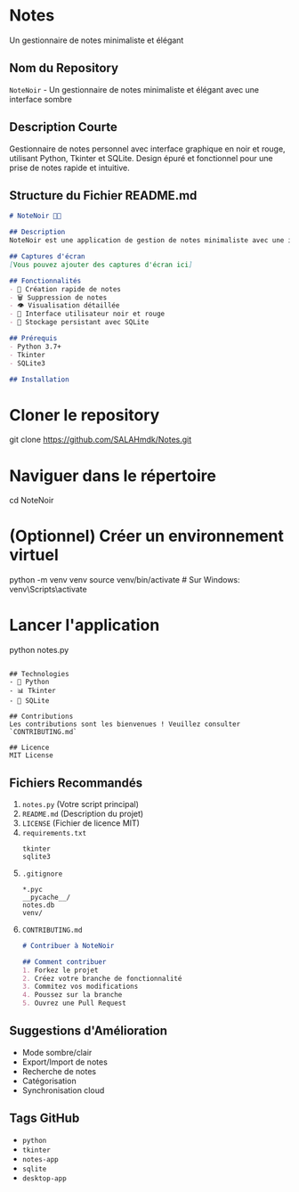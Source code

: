 # Notes
Un gestionnaire de notes minimaliste et élégant
## Nom du Repository
`NoteNoir` - Un gestionnaire de notes minimaliste et élégant avec une interface sombre

## Description Courte
Gestionnaire de notes personnel avec interface graphique en noir et rouge, utilisant Python, Tkinter et SQLite. Design épuré et fonctionnel pour une prise de notes rapide et intuitive.

## Structure du Fichier README.md

```markdown
# NoteNoir 🖤🔴

## Description
NoteNoir est une application de gestion de notes minimaliste avec une interface graphique sombre et élégante. Conçue pour les utilisateurs qui apprécient un design simple et fonctionnel.

## Captures d'écran
[Vous pouvez ajouter des captures d'écran ici]

## Fonctionnalités
- 📝 Création rapide de notes
- 🗑️ Suppression de notes
- 👁️ Visualisation détaillée
- 🖤 Interface utilisateur noir et rouge
- 💾 Stockage persistant avec SQLite

## Prérequis
- Python 3.7+
- Tkinter
- SQLite3

## Installation

```
# Cloner le repository
git clone https://github.com/SALAHmdk/Notes.git

# Naviguer dans le répertoire
cd NoteNoir

# (Optionnel) Créer un environnement virtuel
python -m venv venv
source venv/bin/activate  # Sur Windows: venv\Scripts\activate

# Lancer l'application
python notes.py
```

## Technologies
- 🐍 Python
- 📊 Tkinter
- 💾 SQLite

## Contributions
Les contributions sont les bienvenues ! Veuillez consulter `CONTRIBUTING.md`

## Licence
MIT License
```

## Fichiers Recommandés

1. `notes.py` (Votre script principal)
2. `README.md` (Description du projet)
3. `LICENSE` (Fichier de licence MIT)
4. `requirements.txt` 
   ```
   tkinter
   sqlite3
   ```
5. `.gitignore`
   ```
   *.pyc
   __pycache__/
   notes.db
   venv/
   ```
6. `CONTRIBUTING.md`
   ```markdown
   # Contribuer à NoteNoir

   ## Comment contribuer
   1. Forkez le projet
   2. Créez votre branche de fonctionnalité
   3. Commitez vos modifications
   4. Poussez sur la branche
   5. Ouvrez une Pull Request
   ```

## Suggestions d'Amélioration
- Mode sombre/clair
- Export/Import de notes
- Recherche de notes
- Catégorisation
- Synchronisation cloud

## Tags GitHub
- `python`
- `tkinter`
- `notes-app`
- `sqlite`
- `desktop-app`
